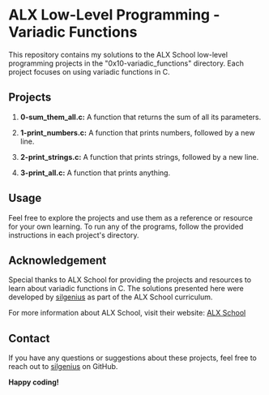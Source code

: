# ALX Low-Level Programming - Variadic Functions

This repository contains my solutions to the ALX School low-level programming projects in the "0x10-variadic_functions" directory. Each project focuses on using variadic functions in C.

## Projects

1. **0-sum_them_all.c:** A function that returns the sum of all its parameters.

2. **1-print_numbers.c:** A function that prints numbers, followed by a new line.

3. **2-print_strings.c:** A function that prints strings, followed by a new line.

4. **3-print_all.c:** A function that prints anything.

## Usage

Feel free to explore the projects and use them as a reference or resource for your own learning. To run any of the programs, follow the provided instructions in each project's directory.

## Acknowledgement

Special thanks to ALX School for providing the projects and resources to learn about variadic functions in C. The solutions presented here were developed by [silgenius](https://github.com/silgenius) as part of the ALX School curriculum.

For more information about ALX School, visit their website: [ALX School](https://www.alxafrica.com/)

## Contact

If you have any questions or suggestions about these projects, feel free to reach out to [silgenius](https://github.com/silgenius) on GitHub.

**Happy coding!**

